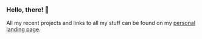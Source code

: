 ### Hello, there! 👋

All my recent projects and links to all my stuff can be found on my [personal landing page](https://wilsandbrink.com).
